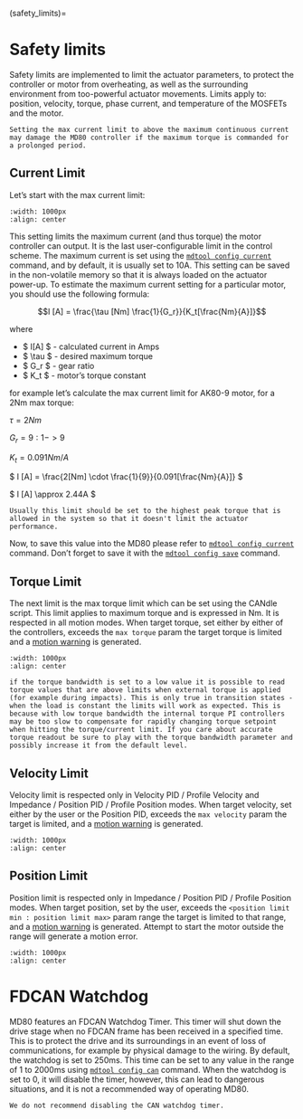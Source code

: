 (safety_limits)=
# Safety limits

Safety limits are implemented to limit the actuator parameters, to protect the controller or motor from overheating, as well as the surrounding environment from too-powerful actuator movements. Limits apply to: position, velocity, torque, phase current, and temperature of the MOSFETs and the motor.

```{warning}
Setting the max current limit to above the maximum continuous current may damage the MD80 controller if the maximum torque is commanded for a prolonged period.
```

## Current Limit
Let’s start with the max current limit:

```{figure} ./images/current_limit.png
:width: 1000px
:align: center
```

This setting limits the maximum current (and thus torque) the motor controller can output. It is the last user-configurable limit in the control scheme. The maximum current is set using the [`mdtool config current`](mdtool_config_current) command, and by default, it is usually set to 10A. This setting can be saved in the non-volatile memory so that it is always loaded on the actuator power-up. To estimate the maximum current setting for a particular motor, you should use the following formula:

$$I [A] = \frac{\tau [Nm] \frac{1}{G_r}}{K_t[\frac{Nm}{A}]}$$

where 
* $ I[A] $ - calculated current in Amps
* $ \tau $ - desired maximum torque
* $ G_r $ - gear ratio
* $ K_t $ - motor’s torque constant

for example let’s calculate the max current limit for AK80-9 motor, for a 2Nm max torque:

$\tau = 2 Nm$

$G_r = 9:1 -> 9$

$K_t = 0.091 Nm/A$

$ I [A] = \frac{2[Nm] \cdot \frac{1}{9}}{0.091[\frac{Nm}{A}]} $

$ I [A] \approx  2.44A $

```{note}
Usually this limit should be set to the highest peak torque that is allowed in the system so that it doesn't limit the actuator performance.
```

Now, to save this value into the MD80 please refer to [`mdtool config current`](mdtool_config_current) command. Don’t forget to save it with the [`mdtool config save`](mdtool_config_save) command. 

## Torque Limit

The next limit is the max torque limit which can be set using the CANdle script. This limit applies to maximum torque and is expressed in Nm. It is respected in all motion modes. When target torque, set either by either of the controllers, exceeds the `max torque` param the target torque is limited and a [motion warning](motion_status) is generated. 

```{figure} ./images/torque_limit.png
:width: 1000px
:align: center
```

```{note}
if the torque bandwidth is set to a low value it is possible to read torque values that are above limits when external torque is applied (for example during impacts). This is only true in transition states - when the load is constant the limits will work as expected. This is because with low torque bandwidth the internal torque PI controllers may be too slow to compensate for rapidly changing torque setpoint when hitting the torque/current limit. If you care about accurate torque readout be sure to play with the torque bandwidth parameter and possibly increase it from the default level. 
```

## Velocity Limit

Velocity limit is respected only in Velocity PID / Profile Velocity and Impedance / Position PID / Profile Position modes. When target velocity, set either by the user or the Position PID, exceeds the `max velocity` param the target is limited, and a [motion warning](motion_status) is generated. 

```{figure} ./images/velocity_limit.png
:width: 1000px
:align: center
```

## Position Limit

Position limit is respected only in Impedance / Position PID / Profile Position modes. When target position, set by the user, exceeds the `<position limit min : position limit max>` param range the target is limited to that range, and a [motion warning](motion_status) is generated. Attempt to start the motor outside the range will generate a motion error. 

```{figure} ./images/position_limit.png
:width: 1000px
:align: center
```

# FDCAN Watchdog

MD80 features an FDCAN Watchdog Timer. This timer will shut down the drive stage when no FDCAN frame has been received in a specified time. This is to protect the drive and its surroundings in an event of loss of communications, for example by physical damage to the wiring. By default, the watchdog is set to 250ms. This time can be set to any value in the range of 1 to 2000ms using [`mdtool config can`](mdtool_config_can) command. When the watchdog is set to 0, it will disable the timer, however, this can lead to dangerous situations, and it is not a recommended way of operating MD80. 

```{warning}
We do not recommend disabling the CAN watchdog timer.
```
